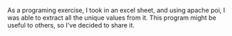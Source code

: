 As a programing exercise, I took in an excel sheet, and using apache poi, I was able to extract all the unique values from it. This program might be useful to others, so I've decided to share it.

